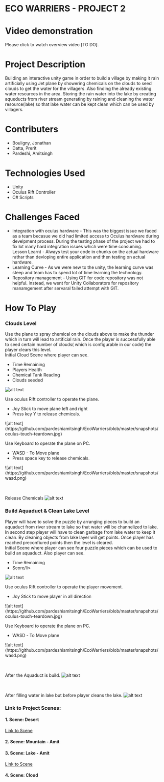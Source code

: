 # ECO WARRIERS - PROJECT 2

<h1> Video demonstration </h1>

Please click to watch overview video [TO DO].

<h1> Project Description </h1>
Building an interactive unity game in order to build a village by making it rain artificially using Jet plane by showering chemicals on the clouds to seed clouds to get the water for the villagers. Also finding the already existing water resources in the area. Storing the rain water into the lake by creating aqueducts from river stream generating by raining and cleaning the water resource(lake) so that lake water can be kept clean which can be used by villagers.



<h1> Contributers </h1>
<ul>
  <li>Bouligny, Jonathan </li>
  <li>Datta, Prerit</li>
  <li>Pardeshi, Amitsingh</li>
</ul>
 

<h1> Technologies Used </h1>

<ul>
  <li>Unity </li>
  <li>Oculus Rift Controller</li>
  <li>C# Scripts</li>
</ul>
 


<h1> Challenges Faced </h1>

<ul>
  <li>Integration with oculus hardware - This was the biggest issue we faced as a team becasue we did had limited access to Oculus hardware during develpment process. During the testing phase of the project we had to fix lot many hard integration issues which were time consuming. </br>
  Lesson Learnt - Always test your code in chunks on the actual hardware rathar than devloping entire application and then testing on actual hardware.
  <li> Learning Curve - As we were new to the unity, the learning curve was steep and team has to spend lot of time learning the technology.</li>
  <li>Repository management - Using GIT for code repository was not helpful. Instead, we went for Unity Collaborators for repository manamgement after servaral failed attempt with GIT.</li>
</ul>

<h1> How To Play</h1>

<h3>Clouds Level</h3>
Use the plane to spray chemical on the clouds above to make the thunder which in turn will lead to artificial rain. Once the player is successfully able to seed certain number of clouds( which is configurable in our code) the player clears this level.
<br>
Initial Cloud Scene where player can see.
<ul>
  <li>Time Remaining</li>
   <li>Players Health</li>
   <li>Chemical Tank Reading</li>
   <li>Clouds seeded</li>
</ul>

![alt text](https://github.com/pardeshiamitsingh/EcoWarriers/blob/master/snapshots/cloud_step1.PNG)

Use oculus Rift controller to operate the plane.
<ul>
  <li>Joy Stick to move plane left and right</li>
  <li> Press key Y to release chemicals.
</ul>
![alt text](https://github.com/pardeshiamitsingh/EcoWarriers/blob/master/snapshots/oculus-touch-teardown.jpg)

Use Keyboard to operate the plane on PC.
<ul>
  <li>WASD - To Move plane</li>
  <li> Press space key to release chemicals.
</ul>
![alt text](https://github.com/pardeshiamitsingh/EcoWarriers/blob/master/snapshots/wasd.png)

<br></br>
Release Chemicals
![alt text](https://github.com/pardeshiamitsingh/EcoWarriers/blob/master/snapshots/cloud_step2.PNG)


<h3>Build Aquaduct & Clean Lake Level</h3>
Player will have to solve the puzzle by arranging pieces to build an aquaduct from river stream to lake so that water will be channelized to lake. In second step player will have to clean garbage from lake water to keep it clean. By cleaning objects from lake layer will get points. Once player has reached preconfiured points then the level is cleared. 
<br>
Initial Scene where player can see four puzzle pieces which can be used to build an aquaduct. Also player can see.
<ul>
  <li>Time Remaining</li>
   <li>Score/li>
</ul>

![alt text](https://github.com/pardeshiamitsingh/EcoWarriers/blob/master/snapshots/Aqua_Step1.PNG)

Use oculus Rift controller to operate the player movement.
<ul>
  <li>Joy Stick to move player in all direction</li>
</ul>
![alt text](https://github.com/pardeshiamitsingh/EcoWarriers/blob/master/snapshots/oculus-touch-teardown.jpg)

Use Keyboard to operate the plane on PC.
<ul>
  <li>WASD - To Move plane</li>
</ul>
![alt text](https://github.com/pardeshiamitsingh/EcoWarriers/blob/master/snapshots/wasd.png)

<br></br>
After the Aquaduct is build.
![alt text](https://github.com/pardeshiamitsingh/EcoWarriers/blob/master/snapshots/aqua_step3.PNG)

<br></br>
After filling water in lake but before player cleans the lake.
![alt text](https://github.com/pardeshiamitsingh/EcoWarriers/blob/master/snapshots/aqua_step4.PNG)




### Link to Project Scenes:


#### 1. Scene:  Desert
[Link to Scene](https://github.com/prd90/UnityDesert)

#### 2. Scene:  Mountain - Amit
#### 3. Scene:  Lake - Amit
[Link to Scene](https://github.com/pardeshiamitsingh/UnityLakeAndMountains)

#### 4. Scene:  Cloud



